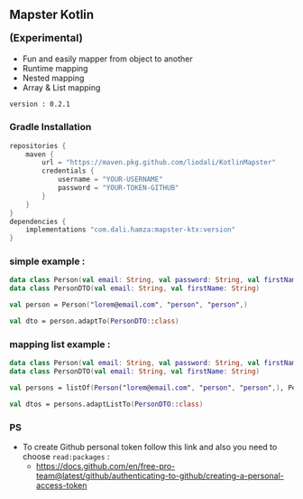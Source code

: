 ## Mapster Kotlin <p style="font-size:18px">(Experimental)</p>

* Fun and easily mapper from object to another
* Runtime mapping
* Nested mapping
* Array & List mapping

`version : 0.2.1`

### Gradle Installation
```groovy
repositories {
    maven {
        url = "https://maven.pkg.github.com/liodali/KotlinMapster"
        credentials {
            username = "YOUR-USERNAME"
            password = "YOUR-TOKEN-GITHUB"
        }
    }
}
dependencies {
    implementations "com.dali.hamza:mapster-ktx:version"
}

```

### simple example :

```kotlin
data class Person(val email: String, val password: String, val firstName: String)
data class PersonDTO(val email: String, val firstName: String)

val person = Person("lorem@email.com", "person", "person",)

val dto = person.adaptTo(PersonDTO::class)
```

### mapping list example :

```kotlin
data class Person(val email: String, val password: String, val firstName: String)
data class PersonDTO(val email: String, val firstName: String)

val persons = listOf(Person("lorem@email.com", "person", "person",), Person("lorem@email.com", "person", "person",))

val dtos = persons.adaptListTo(PersonDTO::class)
```

### PS
* To create Github personal token follow this link and also you need to choose `read:packages` :
  * https://docs.github.com/en/free-pro-team@latest/github/authenticating-to-github/creating-a-personal-access-token
